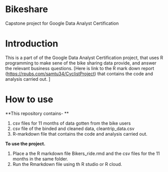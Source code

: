 # Bikeshare
Capstone project for Google Data Analyst Certification 

# Introduction
This is a part of of the Google Data Analyst Certification project, that uses R programming to make sene of the bike sharing data provide, and answer the relevant business questions. [Here is  link to the R mark down report (https://rpubs.com/samtu34/CyclistProject) that contains the code and analysis carried out. ]

# How to use

**This repository contains- **
1. csv files for 11 months of data gotten from the bike users 
2. csv file of the binded and cleaned data, cleantrip_data.csv
3. R-markdown file that contains the code and analysis carried out. 

**To use the project.**
1. Place a the R markdown file Bikers_ride.rmd and the csv files for the 11 months in the same folder.
2. Run the Rmarkdown file using th R studio or R cloud.  


